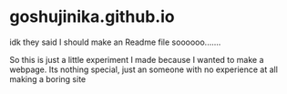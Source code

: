 # goshujinika.github.io

idk they said I should make an Readme file soooooo.......

So this is just a little experiment I made because I wanted to make a webpage.
Its nothing special, just an someone with no experience at all making a boring site 
